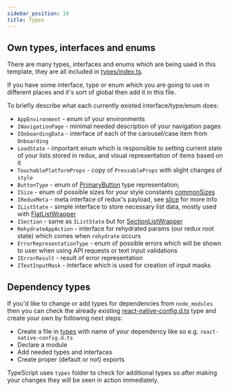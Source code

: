 ```yaml
---
sidebar_position: 19
title: Types
---
```

## Own types, interfaces and enums

There are many types, interfaces and enums which are being used in this template, they are all included in [types/index.ts](https://github.com/svbutko/react-native-template-strong/blob/main/template/src/types/index.ts).

If you have some interface, type or enum which you are going to use in different places and it's sort of global then add it in this file.

To briefly describe what each currently existed interface/type/enum does:

- `AppEnvironment` - enum of your environments
- `INavigationPage` - minimal needed description of your navigation pages
- `IOnboardingData` - interface of each of the carousel/case item from `Onboarding`
- `LoadState` - important enum which is responsible to setting current state of your lists stored in redux, and visual representation of items based on it
- `TouchablePlatformProps` - copy of `PressableProps` with slight changes of `style`
- `ButtonType` - enum of [PrimaryButton](../docs/components/primary-button.md) type representation;
- `ISize` - enum of possible sizes for your style constants [commonSizes](https://github.com/svbutko/react-native-template-strong/blob/main/template/src/core/theme/commonSizes.ts)
- `IReduxMeta` - meta interface of redux's payload, see [slice](../docs/redux/slice.md) for more info
- `IListState` - simple interface to store necessary list data, mostly used with [FlatListWrapper](../docs/components/flat-list-wrapper.md)
- `ISection` - same as `IListState` but for [SectionListWrapper](../docs/components/section-list-wrapper.md)
- `RehydrateAppAction` - interface for rehydrated params (our redux root state) which comes when `rehydrate` occurs
- `ErrorRepresentationType` - enum of possible errors which will be shown to user when using API requests or text input validations
- `IErrorResult` - result of error representation
- `ITextInputMask` - interface which is used for creation of input masks


## Dependency types

If you'd like to change or add types for dependencies from `node_modules` 
then you can check the already existing [react-native-config.d.ts](https://github.com/svbutko/react-native-template-strong/blob/main/template/src/types/react-native-config.d.ts)
type and create your own by following next steps:

- Create a file in [types](https://github.com/svbutko/react-native-template-strong/tree/main/template/src/types) with name of your dependency like so e.g. `react-native-config.d.ts` 
- Declare a module
- Add needed types and interfaces
- Create proper (default or not) exports

TypeScript uses `types` folder to check for additional types so after making your changes they will be seen in action immediately.
